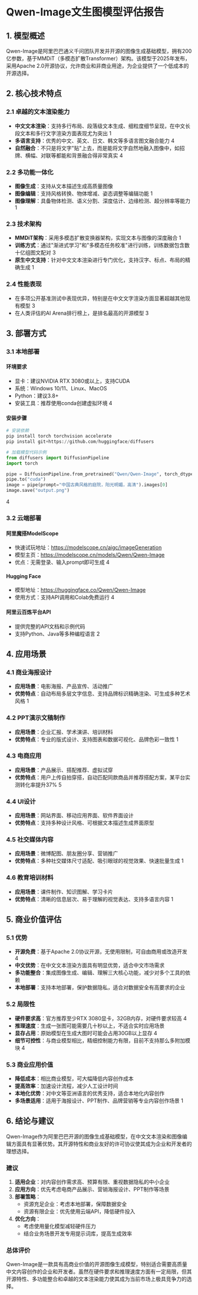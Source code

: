 # Qwen-Image文生图模型评估报告

## 1. 模型概述

Qwen-Image是阿里巴巴通义千问团队开发并开源的图像生成基础模型，拥有200亿参数，基于MMDiT（多模态扩散Transformer）架构。该模型于2025年发布，采用Apache 2.0开源协议，允许商业和非商业用途，为企业提供了一个低成本的开源选择。

## 2. 核心技术特点

### 2.1 卓越的文本渲染能力

- **中文文本渲染**：支持多行布局、段落级文本生成、细粒度细节呈现，在中文长段文本和多行文字渲染方面表现尤为突出 <mcreference link="https://www.cnblogs.com/sing1ee/p/19022727/2025-qwen-image" index="1">1</mcreference>
- **多语言支持**：优秀的中文、英文、日文、韩文等多语言图文融合能力 <mcreference link="https://blog.csdn.net/2401_84494441/article/details/150210891" index="4">4</mcreference>
- **自然融合**：不只是将文字"贴"上去，而是能将文字自然地融入图像中，如招牌、横幅、对联等都能和背景融合得非常真实 <mcreference link="https://blog.csdn.net/2401_84494441/article/details/150210891" index="4">4</mcreference>

### 2.2 多功能一体化

- **图像生成**：支持从文本描述生成高质量图像
- **图像编辑**：支持风格转换、物体增减、姿态调整等编辑功能 <mcreference link="https://www.cnblogs.com/sing1ee/p/19022727/2025-qwen-image" index="1">1</mcreference>
- **图像理解**：具备物体检测、语义分割、深度估计、边缘检测、超分辨率等能力 <mcreference link="https://www.cnblogs.com/sing1ee/p/19022727/2025-qwen-image" index="1">1</mcreference>

### 2.3 技术架构

- **MMDiT架构**：采用多模态扩散变换器架构，实现文本与图像的深度融合 <mcreference link="https://www.cnblogs.com/sing1ee/p/19022727/2025-qwen-image" index="1">1</mcreference>
- **训练方式**：通过"渐进式学习"和"多模态任务校准"进行训练，训练数据包含数十亿组图文配对 <mcreference link="https://tw.news.yahoo.com/實測-阿里巴巴推ai圖像生成模型qwen-image-效果如何-繁體中文能用嗎-082408266.html" index="3">3</mcreference>
- **原生中文支持**：针对中文文本渲染进行专门优化，支持汉字、标点、布局的精确生成 <mcreference link="https://www.cnblogs.com/sing1ee/p/19022727/2025-qwen-image" index="1">1</mcreference>

### 2.4 性能表现

- 在多项公开基准测试中表现优异，特别是在中文文字渲染方面显著超越其他现有模型 <mcreference link="https://tw.news.yahoo.com/實測-阿里巴巴推ai圖像生成模型qwen-image-效果如何-繁體中文能用嗎-082408266.html" index="3">3</mcreference>
- 在人类评估的AI Arena排行榜上，是排名最高的开源模型 <mcreference link="https://tw.news.yahoo.com/實測-阿里巴巴推ai圖像生成模型qwen-image-效果如何-繁體中文能用嗎-082408266.html" index="3">3</mcreference>

## 3. 部署方式

### 3.1 本地部署

#### 环境要求
- 显卡：建议NVIDIA RTX 3080或以上，支持CUDA
- 系统：Windows 10/11、Linux、MacOS
- Python：建议3.8+
- 安装工具：推荐使用conda创建虚拟环境 <mcreference link="https://blog.csdn.net/2401_84494441/article/details/150210891" index="4">4</mcreference>

#### 安装步骤
```python
# 安装依赖
pip install torch torchvision accelerate
pip install git+https://github.com/huggingface/diffusers

# 加载模型代码示例
from diffusers import DiffusionPipeline
import torch

pipe = DiffusionPipeline.from_pretrained("Qwen/Qwen-Image", torch_dtype=torch.float16)
pipe.to("cuda")
image = pipe(prompt="中国古典风格的庭院，阳光明媚，高清").images[0]
image.save("output.png")
```
<mcreference link="https://blog.csdn.net/2401_84494441/article/details/150210891" index="4">4</mcreference>

### 3.2 云端部署

#### 阿里魔搭ModelScope
- 快速试玩地址：https://modelscope.cn/aigc/imageGeneration
- 模型主页：https://modelscope.cn/models/Qwen/Qwen-Image
- 优点：无需登录、输入prompt即可生成 <mcreference link="https://blog.csdn.net/2401_84494441/article/details/150210891" index="4">4</mcreference>

#### Hugging Face
- 模型地址：https://huggingface.co/Qwen/Qwen-Image
- 使用方式：支持API调用和Colab免费运行 <mcreference link="https://blog.csdn.net/2401_84494441/article/details/150210891" index="4">4</mcreference>

#### 阿里云百炼平台API
- 提供完整的API文档和示例代码
- 支持Python、Java等多种编程语言 <mcreference link="https://help.aliyun.com/zh/model-studio/qwen-image-api" index="2">2</mcreference>

## 4. 应用场景

### 4.1 商业海报设计
- **应用场景**：电影海报、产品宣传、活动推广
- **优势特点**：自动布局多层文字信息、支持品牌标识精确渲染、可生成多种艺术风格 <mcreference link="https://www.cnblogs.com/sing1ee/p/19022727/2025-qwen-image" index="1">1</mcreference>

### 4.2 PPT演示文稿制作
- **应用场景**：企业汇报、学术演讲、培训材料
- **优势特点**：专业的版式设计、支持图表和数据可视化、品牌色彩一致性 <mcreference link="https://www.cnblogs.com/sing1ee/p/19022727/2025-qwen-image" index="1">1</mcreference>

### 4.3 电商应用
- **应用场景**：产品展示、搭配推荐、虚拟试穿
- **优势特点**：用户上传自拍穿搭，自动匹配同款商品并推荐搭配方案，某平台实测转化率提升37% <mcreference link="https://blog.csdn.net/qq_40999403/article/details/149004129" index="5">5</mcreference>

### 4.4 UI设计
- **应用场景**：网站界面、移动应用界面、软件界面设计
- **优势特点**：支持多种设计风格、可根据文本描述生成界面原型

### 4.5 社交媒体内容
- **应用场景**：微博配图、朋友圈分享、营销推广
- **优势特点**：多种社交媒体尺寸适配、吸引眼球的视觉效果、快速批量生成 <mcreference link="https://www.cnblogs.com/sing1ee/p/19022727/2025-qwen-image" index="1">1</mcreference>

### 4.6 教育培训材料
- **应用场景**：课件制作、知识图解、学习卡片
- **优势特点**：清晰的信息层次、易于理解的视觉表达、支持多语言内容 <mcreference link="https://www.cnblogs.com/sing1ee/p/19022727/2025-qwen-image" index="1">1</mcreference>

## 5. 商业价值评估

### 5.1 优势

- **开源免费**：基于Apache 2.0协议开源，无使用限制，可自由商用或改造开发 <mcreference link="https://blog.csdn.net/2401_84494441/article/details/150210891" index="4">4</mcreference>
- **中文优势**：在中文文本渲染方面具有明显优势，适合中文市场需求
- **多功能整合**：集成图像生成、编辑、理解三大核心功能，减少对多个工具的依赖
- **本地部署**：支持本地部署，保护数据隐私，适合对数据安全有高要求的企业

### 5.2 局限性

- **硬件要求高**：官方推荐至少RTX 3080显卡，32GB内存，对硬件要求较高 <mcreference link="https://blog.csdn.net/2401_84494441/article/details/150210891" index="4">4</mcreference>
- **推理速度**：生成一张图可能需要几十秒以上，不适合实时应用场景
- **显存占用**：原始模型在生成大图时可能会占用30GB以上显存 <mcreference link="https://blog.csdn.net/2401_84494441/article/details/150210891" index="4">4</mcreference>
- **细节可控性**：与商业模型相比，精细控制能力有限，目前不支持那么多附加模块 <mcreference link="https://blog.csdn.net/2401_84494441/article/details/150210891" index="4">4</mcreference>

### 5.3 商业应用价值

- **降低成本**：相比商业模型，可大幅降低内容创作成本
- **提高效率**：加速设计流程，减少人工设计时间
- **本地化优势**：对中文等亚洲语言的优秀支持，适合本地化内容创作
- **多场景适用**：适用于海报设计、PPT制作、品牌营销等专业内容创作场景 <mcreference link="https://www.cnblogs.com/sing1ee/p/19022727/2025-qwen-image" index="1">1</mcreference>

## 6. 结论与建议

Qwen-Image作为阿里巴巴开源的图像生成基础模型，在中文文本渲染和图像编辑方面具有显著优势。其开源特性和商业友好的许可协议使其成为企业和开发者的理想选择。

### 建议

1. **适用企业**：对内容创作需求高、预算有限、重视数据隐私的中小企业
2. **应用方向**：优先考虑电商产品展示、营销海报设计、PPT制作等场景
3. **部署策略**：
   - 资源充足企业：考虑本地部署，保障数据安全
   - 资源有限企业：优先使用云端API，降低硬件投入
4. **优化方向**：
   - 考虑使用量化模型减轻硬件压力
   - 结合业务场景开发专用提示词库，提高生成效率

### 总体评价

Qwen-Image是一款具有高商业价值的开源图像生成模型，特别适合需要高质量中文内容创作的企业和开发者。虽然在硬件要求和推理速度方面有一定局限，但其开源特性、多功能整合和卓越的文本渲染能力使其成为当前市场上极具竞争力的选择。